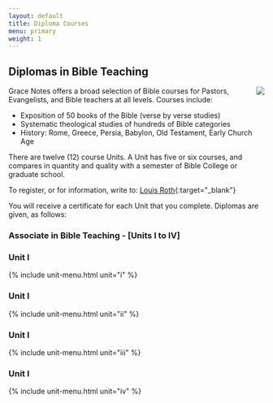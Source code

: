 ```yaml
---
layout: default
title: Diploma Courses
menu: primary
weight: 1
---
```


## Diplomas in Bible Teaching

<img style="float: right" src="http://www.gracenotes.info/eagle.gif" />
Grace Notes offers a broad selection of Bible courses for Pastors, Evangelists, and Bible teachers at all levels. Courses include:

* Exposition of 50 books of the Bible (verse by verse studies)
* Systematic theological studies of hundreds of Bible categories
* History: Rome, Greece, Persia, Babylon, Old Testament, Early Church Age

There are twelve (12) course Units. A Unit has five or six courses, and compares in quantity and quality with a semester of Bible College or graduate school.

To register, or for information, write to: [Louis Roth](mailto:bizopp06@gmail.com){:target="_blank"}

You will receive a certificate for each Unit that you complete. Diplomas are given, as follows:

### Associate in Bible Teaching - [Units I to IV]

<div class="row unit-menus">

<div class="col-sm-3">
<h3>Unit I</h3>
{% include unit-menu.html unit="i" %}
</div>
<div class="col-sm-3">
<h3>Unit I</h3>
{% include unit-menu.html unit="ii" %}
</div>
<div class="col-sm-3">
<h3>Unit I</h3>
{% include unit-menu.html unit="iii" %}
</div>
<div class="col-sm-3">
<h3>Unit I</h3>
{% include unit-menu.html unit="iv" %}
</div>
